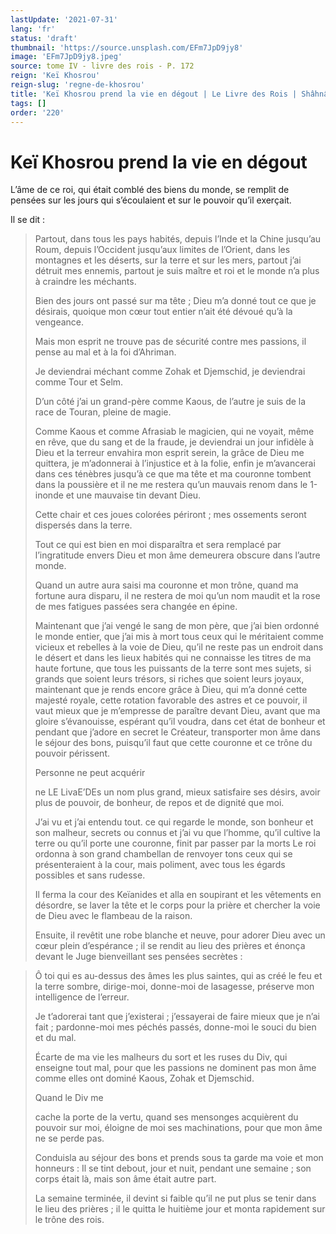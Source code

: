 ```yaml
---
lastUpdate: '2021-07-31'
lang: 'fr'
status: 'draft'
thumbnail: 'https://source.unsplash.com/EFm7JpD9jy8'
image: 'EFm7JpD9jy8.jpeg'
source: tome IV - livre des rois - P. 172
reign: 'Keï Khosrou'
reign-slug: 'regne-de-khosrou'
title: 'Keï Khosrou prend la vie en dégout | Le Livre des Rois | Shâhnâmeh'
tags: []
order: '220'
---
```


<!-- LTeX: language=fr -->

# Keï Khosrou prend la vie en dégout

L’âme de ce roi, qui était comblé des biens du monde, se remplit de pensées sur les jours qui s’écoulaient et sur le pouvoir qu’il exerçait.

Il se dit :

> Partout, dans tous les pays habités, depuis l’Inde et la Chine jusqu’au Roum, depuis l’Occident jusqu’aux limites de l’Orient, dans les montagnes et les déserts, sur la terre et sur les mers, partout j’ai détruit mes ennemis, partout je suis maître et roi et le monde n’a plus à craindre les méchants.
>
> Bien des jours ont passé sur ma tête ; Dieu m’a donné tout ce que je désirais, quoique mon cœur tout entier n’ait été dévoué qu’à la vengeance.
>
> Mais mon esprit ne trouve pas de sécurité contre mes passions, il pense au mal et à la foi d’Ahriman.
>
> Je deviendrai méchant comme Zohak et Djemschid, je deviendrai comme Tour et Selm.
>
> D’un côté j’ai un grand-père comme Kaous, de l’autre je suis de la race de Touran, pleine de magie.
>
> Comme Kaous et comme Afrasiab le magicien, qui ne voyait, même en rêve, que du sang et de la fraude, je deviendrai un jour infidèle à Dieu et la terreur envahira mon esprit serein, la grâce de Dieu me quittera, je m’adonnerai à l’injustice et à la folie, enfin je m’avancerai dans ces ténèbres jusqu’à ce que ma tête et ma couronne tombent dans la poussière et il ne me restera qu’un mauvais renom dans le 1-inonde et une mauvaise tin devant Dieu.
>
> Cette chair et ces joues colorées périront ; mes ossements seront dispersés dans la terre.
>
> Tout ce qui est bien en moi disparaîtra et sera remplacé par l’ingratitude envers Dieu et mon âme demeurera obscure dans l’autre monde.
>
> Quand un autre aura saisi ma couronne et mon trône, quand ma fortune aura disparu, il ne restera de moi qu’un nom maudit et la rose de mes fatigues passées sera changée en épine.
>
> Maintenant que j’ai vengé le sang de mon père, que j’ai bien ordonné le monde entier, que j’ai mis à mort tous ceux qui le méritaient comme vicieux et rebelles à la voie de Dieu, qu’il ne reste pas un endroit dans le désert et dans les lieux habités qui ne connaisse les titres de ma haute fortune, que tous les puissants de la terre sont mes sujets, si grands que soient leurs trésors, si riches que soient leurs joyaux, maintenant que je rends encore grâce à Dieu, qui m’a donné cette majesté royale, cette rotation favorable des astres et ce pouvoir, il vaut mieux que je m’empresse de paraître devant Dieu, avant que ma gloire s’évanouisse, espérant qu’il voudra, dans cet état de bonheur et pendant que j’adore en secret le Créateur, transporter mon âme dans le séjour des bons, puisqu’il faut que cette couronne et ce trône du pouvoir périssent.
>
> Personne ne peut acquérir
>
> ne LE LivaE’DEs un nom plus grand, mieux satisfaire ses désirs, avoir plus de pouvoir, de bonheur, de repos et de dignité que moi.
>
> J’ai vu et j’ai entendu tout. ce qui regarde le monde, son bonheur et son malheur, secrets ou connus et j’ai vu que l’homme, qu’il cultive la terre ou qu’il porte une couronne, finit par passer par la morts Le roi ordonna à son grand chambellan de renvoyer tons ceux qui se présenteraient à la cour, mais poliment, avec tous les égards possibles et sans rudesse.
>
> Il ferma la cour des Keïanides et alla en soupirant et les vêtements en désordre, se laver la tête et le corps pour la prière et chercher la voie de Dieu avec le flambeau de la raison.
>
> Ensuite, il revêtit une robe blanche et neuve, pour adorer Dieu avec un cœur plein d’espérance ; il se rendit au lieu des prières et énonça devant le Juge bienveillant ses pensées secrètes :

> Ô toi qui es au-dessus des âmes les plus saintes, qui as créé le feu et la terre sombre, dirige-moi, donne-moi de lasagesse, préserve mon intelligence de l’erreur.
>
> Je t’adorerai tant que j’existerai ; j’essayerai de faire mieux que je n’ai fait ; pardonne-moi mes péchés passés, donne-moi le souci du bien et du mal.
>
> Écarte de ma vie les malheurs du sort et les ruses du Div, qui enseigne tout mal, pour que les passions ne dominent pas mon âme comme elles ont dominé Kaous, Zohak et Djemschid.
>
> Quand le Div me
>
> cache la porte de la vertu, quand ses mensonges acquièrent du pouvoir sur moi, éloigne de moi ses machinations, pour que mon âme ne se perde pas.
>
> Conduisla au séjour des bons et prends sous ta garde ma voie et mon honneurs : Il se tint debout, jour et nuit, pendant une semaine ; son corps était là, mais son âme était autre part.
>
> La semaine terminée, il devint si faible qu’il ne put plus se tenir dans le lieu des prières ; il le quitta le huitième jour et monta rapidement sur le trône des rois.
